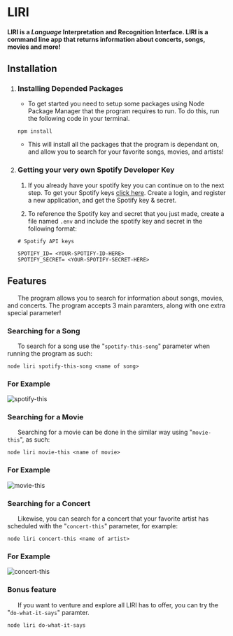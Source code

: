 # LIRI 

####  LIRI is a _Language_ Interpretation and Recognition Interface. LIRI is a command line app that returns information about concerts, songs, movies and more!

## **Installation**

1. ### Installing Depended Packages ###

    * To get started you need to setup some packages using Node Package Manager that the program requires to run. To do this, run the following code in your terminal. 

    ```
    npm install
    ```

    * This will install all the packages that the program is dependant on, and allow you to search for your favorite songs, movies, and artists!

2. ### Getting your very own Spotify Developer Key ###

    1. If you already have your spotify key you can continue on to the next step. To get your Spotify keys [click here](https://developer.spotify.com/my-applications/#!/applications/create). Create a login, and register a new application, and get the Spotify key & secret.

    2. To reference the Spotify key and secret that you just made, create a file named `.env` and include the spotify key and secret in the following format:

    ```
    # Spotify API keys

    SPOTIFY_ID= <YOUR-SPOTIFY-ID-HERE>
    SPOTIFY_SECRET= <YOUR-SPOTIFY-SECRET-HERE>
    ```

## **Features**

&nbsp;&nbsp;&nbsp;&nbsp;&nbsp;&nbsp;The program allows you to search for information about songs, movies, and concerts. The program accepts 3 main paramters, along with one extra special parameter!

### Searching for a Song ###

&nbsp;&nbsp;&nbsp;&nbsp;&nbsp;&nbsp;To search for a song use the "`spotify-this-song`" parameter when running the program as such:

```
node liri spotify-this-song <name of song>
```

### For Example ###

![spotify-this](https://media.giphy.com/media/6mmtrkPq980LGL58lY/giphy.gif)

### Searching for a Movie ###
 
&nbsp;&nbsp;&nbsp;&nbsp;&nbsp;&nbsp;Searching for a movie can be done in the similar way using "`movie-this`", as such:

```
node liri movie-this <name of movie>
```

### For Example ###

![movie-this](https://media.giphy.com/media/5C2e3Y95YNF2GF8QBQ/giphy.gif)

### Searching for a Concert ###

&nbsp;&nbsp;&nbsp;&nbsp;&nbsp;&nbsp;Likewise, you can search for a concert that your favorite artist has scheduled with the "`concert-this`" parameter, for example:

```
node liri concert-this <name of artist>
```


### For Example ###

![concert-this](https://media.giphy.com/media/5z28zQa2XEDJGMUZqt/giphy.gif)

### Bonus feature ###

&nbsp;&nbsp;&nbsp;&nbsp;&nbsp;&nbsp;If you want to venture and explore all LIRI has to offer, you can try the "`do-what-it-says`" paramter. 

```
node liri do-what-it-says
```






   










